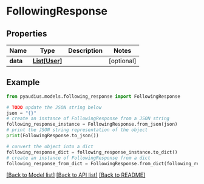# FollowingResponse


## Properties

Name | Type | Description | Notes
------------ | ------------- | ------------- | -------------
**data** | [**List[User]**](User.md) |  | [optional] 

## Example

```python
from pyaudius.models.following_response import FollowingResponse

# TODO update the JSON string below
json = "{}"
# create an instance of FollowingResponse from a JSON string
following_response_instance = FollowingResponse.from_json(json)
# print the JSON string representation of the object
print(FollowingResponse.to_json())

# convert the object into a dict
following_response_dict = following_response_instance.to_dict()
# create an instance of FollowingResponse from a dict
following_response_from_dict = FollowingResponse.from_dict(following_response_dict)
```
[[Back to Model list]](../README.md#documentation-for-models) [[Back to API list]](../README.md#documentation-for-api-endpoints) [[Back to README]](../README.md)



